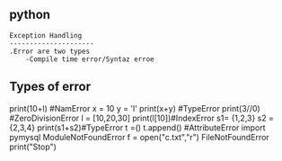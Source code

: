 python
-----
    Exception Handling
    ---------------------
    .Error are two types
        -Compile time error/Syntaz erroe
 Types of error
 ------------------
print(10+l) #NamError
x = 10
y = 'l'
print(x+y) #TypeError
print(3//0) #ZeroDivisionError
l = [10,20,30]
print(l[10])#IndexError
s1= {1,2,3}
s2 = {2,3,4}
print(s1+s2)#TypeError
t =()
t.append() #AttributeError
import pymysql ModuleNotFoundError
f = open("c.txt","r") FileNotFoundError
print("Stop") 
